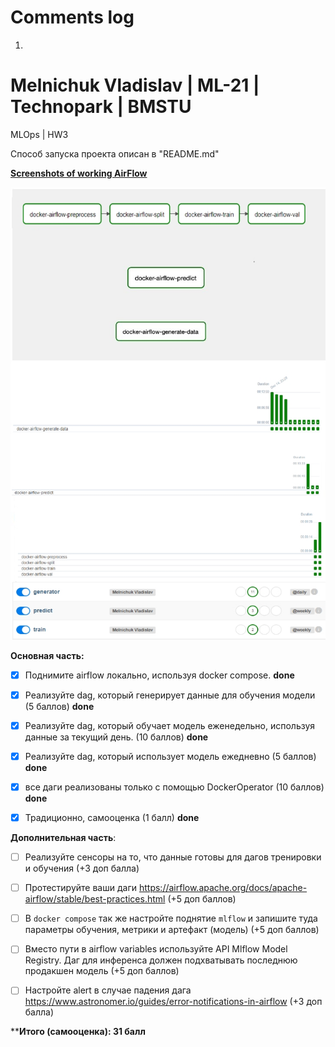 # Comments log

1.

Melnichuk Vladislav | ML-21 | Technopark | BMSTU
================================================

MLOps | HW3

Способ запуска проекта описан в "README.md"

**[Screenshots of working AirFlow](https://github.com/made-mlops-2022/melnichuk-vladislav-mlops-22-fall/blob/homework3/airflow_ml_dags/screenshots/)**

![photo](https://github.com/made-mlops-2022/melnichuk-vladislav-mlops-22-fall/blob/homework3/airflow_ml_dags/screenshots/airflow_compilation.jpg)

**Основная часть:**

- [x] Поднимите airflow локально, используя docker compose. **done**

- [x] Реализуйте dag, который генерирует данные для обучения модели  (5 баллов) **done**

- [x] Реализуйте dag, который обучает модель еженедельно, используя данные за текущий день. (10 баллов) **done**

- [x] Реализуйте dag, который использует модель ежедневно (5 баллов) **done**

- [x] все даги реализованы только с помощью DockerOperator  (10 баллов) **done**

- [x] Традиционно, самооценка (1 балл) **done**

**Дополнительная часть**:

- [ ] Реализуйте сенсоры на то, что данные готовы для дагов тренировки и обучения (+3 доп балла)

- [ ] Протестируйте ваши даги <https://airflow.apache.org/docs/apache-airflow/stable/best-practices.html> (+5 доп баллов)

- [ ] В `docker compose` так же настройте поднятие `mlflow` и запишите туда параметры обучения, метрики и артефакт (модель) (+5 доп баллов)

- [ ] Вместо пути в airflow variables используйте API Mlflow Model Registry. Даг для инференса должен подхватывать последнюю продакшен модель (+5 доп баллов)

- [ ] Настройте alert в случае падения дага <https://www.astronomer.io/guides/error-notifications-in-airflow> (+3 доп балла)

****Итого (самооценка): 31 балл**
